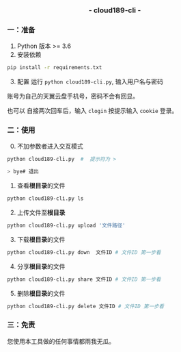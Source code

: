 <h3 align="center">- cloud189-cli -</h3>

### 一：准备
1. Python 版本 >= 3.6
2. 安装依赖
```sh
pip install -r requirements.txt
```
3. 配置
运行 ``python cloud189-cli.py``, 输入用户名与密码  

账号为自己的天翼云盘手机号，密码不会有回显。

也可以 自接两次回车后，输入 `clogin` 按提示输入 `cookie` 登录。

### 二：使用
0. 不加参数者进入交互模式
```sh
python cloud189-cli.py  #  提示符为 >

> bye# 退出
```
1. 查看**根目录**的文件  
```sh
python cloud189-cli.py ls
```  
2. 上传文件至**根目录**  
```sh
python cloud189-cli.py upload '文件路径'
```  
3. 下载**根目录**的文件  
```sh
python cloud189-cli.py down  文件ID # 文件ID 第一步看
```  
4. 分享**根目录**的文件  
```sh
python cloud189-cli.py share 文件ID # 文件ID 第一步看
```  
5. 删除**根目录**的文件  
```sh
python cloud189-cli.py delete 文件ID # 文件ID 第一步看
```

### 三：免责
您使用本工具做的任何事情都雨我无瓜。
